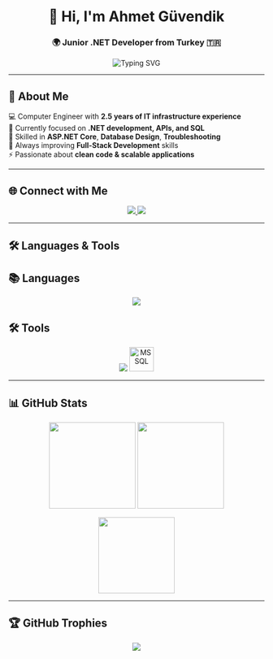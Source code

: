<!-- Header -->
<h1 align="center">👋 Hi, I'm Ahmet Güvendik</h1>
<h3 align="center">🌍 Junior .NET Developer from Turkey 🇹🇷</h3>

<p align="center">
  <img src="https://readme-typing-svg.herokuapp.com?font=Fira+Code&weight=500&size=22&duration=3000&pause=1000&color=00C2FF&center=true&vCenter=true&width=600&lines=.NET+Core+Enthusiast;Backend+Developer;SQL+Explorer;Always+Learning+📚" alt="Typing SVG" />
</p>

---

## 🚀 About Me  

💻 Computer Engineer with **2.5 years of IT infrastructure experience**  
🎯 Currently focused on **.NET development, APIs, and SQL**  
🔧 Skilled in **ASP.NET Core**, **Database Design**, **Troubleshooting**  
🌱 Always improving **Full-Stack Development** skills  
⚡ Passionate about **clean code & scalable applications**  

---

## 🌐 Connect with Me  

<p align="center">
  <a href="https://linkedin.com/in/ahmetguvendik" target="_blank">
    <img src="https://img.shields.io/badge/LinkedIn-0077B5.svg?&style=for-the-badge&logo=linkedin&logoColor=white"/>
  </a>
  <a href="https://twitter.com/guvendik_ahmet" target="_blank">
    <img src="https://img.shields.io/badge/Twitter-1DA1F2.svg?&style=for-the-badge&logo=twitter&logoColor=white"/>
  </a>
</p>

---

## 🛠️ Languages & Tools  

## 📚 Languages  
<p align="center">
  <img src="https://skillicons.dev/icons?i=cs,dotnet" />
</p>

## 🛠️ Tools  
<p align="center">
  <img src="https://skillicons.dev/icons?i=git,github,visualstudio,rider,vscode,docker,postgres,postman,swagger" />
  <img src="https://img.icons8.com/color/48/000000/microsoft-sql-server.png" alt="MSSQL" width="48" height="48"/>
</p>



---

## 📊 GitHub Stats  

<p align="center">
  <img src="https://github-readme-stats.vercel.app/api?username=ahmetguvendik&show_icons=true&theme=tokyonight&hide_border=true&count_private=true" height="170"/>
  <img src="https://github-readme-streak-stats.herokuapp.com?user=ahmetguvendik&theme=tokyonight&hide_border=true" height="170"/>
</p>

<p align="center">
  <img src="https://github-readme-stats.vercel.app/api/top-langs/?username=ahmetguvendik&layout=compact&theme=tokyonight&hide_border=true" height="150"/>
</p>

---

## 🏆 GitHub Trophies  

<p align="center">
  <img src="https://github-profile-trophy.vercel.app/?username=ahmetguvendik&theme=onedark&no-frame=true&margin-w=10&row=1" />
</p>
